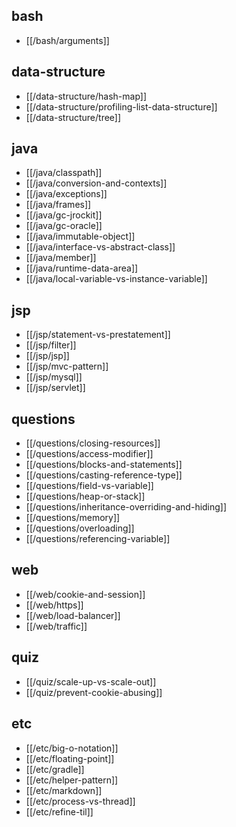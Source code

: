 ## bash
* [[/bash/arguments]]

## data-structure
* [[/data-structure/hash-map]]
* [[/data-structure/profiling-list-data-structure]]
* [[/data-structure/tree]]

## java
* [[/java/classpath]]
* [[/java/conversion-and-contexts]]
* [[/java/exceptions]]
* [[/java/frames]]
* [[/java/gc-jrockit]]
* [[/java/gc-oracle]]
* [[/java/immutable-object]]
* [[/java/interface-vs-abstract-class]]
* [[/java/member]]
* [[/java/runtime-data-area]]
* [[/java/local-variable-vs-instance-variable]]

## jsp
* [[/jsp/statement-vs-prestatement]]
* [[/jsp/filter]]
* [[/jsp/jsp]]
* [[/jsp/mvc-pattern]]
* [[/jsp/mysql]]
* [[/jsp/servlet]]

## questions
* [[/questions/closing-resources]]
* [[/questions/access-modifier]]
* [[/questions/blocks-and-statements]]
* [[/questions/casting-reference-type]]
* [[/questions/field-vs-variable]]
* [[/questions/heap-or-stack]]
* [[/questions/inheritance-overriding-and-hiding]]
* [[/questions/memory]]
* [[/questions/overloading]]
* [[/questions/referencing-variable]]

## web
* [[/web/cookie-and-session]]
* [[/web/https]]
* [[/web/load-balancer]]
* [[/web/traffic]]

## quiz
* [[/quiz/scale-up-vs-scale-out]]
* [[/quiz/prevent-cookie-abusing]]

## etc
* [[/etc/big-o-notation]]
* [[/etc/floating-point]]
* [[/etc/gradle]]
* [[/etc/helper-pattern]]
* [[/etc/markdown]]
* [[/etc/process-vs-thread]]
* [[/etc/refine-til]]

